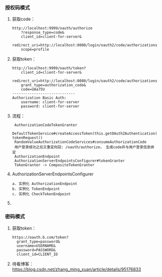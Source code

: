 ### 授权码模式
1. 获取code：
    ```text
    http://localhost:9999/oauth/authorize
        ?response_type=code&
        client_id=client-for-server&
        redirect_uri=http://localhost:8080/login/oauth2/code/authorizationserver&
        scope=profile
    ```
2. 获取token：
    ```text
    http://localhost:9999/oauth/token?
        client_id=client-for-server&
        redirect_uri=http://localhost:8080/login/oauth2/code/authorizationserver&
        grant_type=authorization_code&
        code=UAa75U
    -----------------------------
    Authorization Basic Auth:
        username: client-for-server
        password: client-for-server
    ```
3. 流程：
    ```text
     AuthorizationCodeTokenGranter
     DefaultTokenService#createAccessToken(this.getOAuth2Authentication(client, tokenRequest))
     RandomValueAuthorizationCodeServices#consumeAuthorizationCode
     用户登录成功之后又重定向回: /oauth/authorize， 生成code并与用户登录信息绑定
     AuthorizationEndpoint
     AuthorizationServerEndpointsConfigurer#tokenGranter
     TokenGranter -> CompositeTokenGranter

    ```
4. AuthorizationServerEndpointsConfigurer
   ```text
   a. 实例化 AuthorizationEndpoint
   b. 实例化 TokenEndpoint
   c. 实例化 CheckTokenEndpoint
   ```
5. 
### 密码模式
1. 获取token：
   ```text
   https://oauth.b.com/token?
     grant_type=password&
     username=USERNAME&
     password=PASSWORD&
     client_id=CLIENT_ID
   ```
2. 待看博客：https://blog.csdn.net/zhang_ming_xuan/article/details/95176833